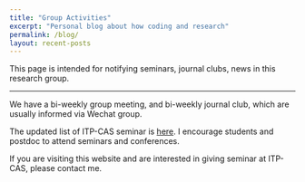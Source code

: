 ```yaml
---
title: "Group Activities"
excerpt: "Personal blog about how coding and research"
permalink: /blog/
layout: recent-posts
---
```


This page is intended for notifying seminars, journal clubs, news in this research group.

--------------------

We have a bi-weekly group meeting, and bi-weekly journal club, which are usually informed via Wechat group.

The updated list of ITP-CAS seminar is [here](http://www.itp.cas.cn/xshd/ztxxbg/). I encourage students and postdoc to attend seminars and conferences. 

If you are visiting this website and are interested in giving seminar at ITP-CAS, please contact me.

